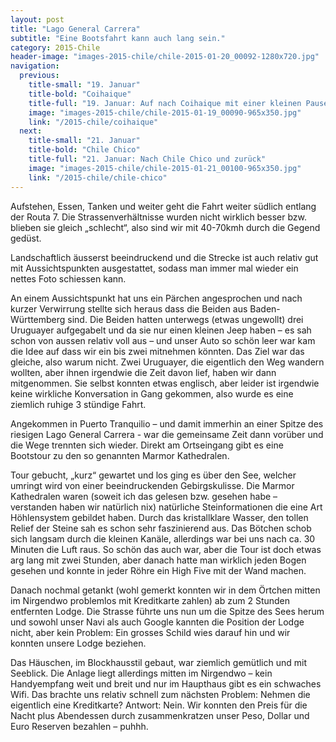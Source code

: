 ```yaml
---
layout: post
title: "Lago General Carrera"
subtitle: "Eine Bootsfahrt kann auch lang sein."
category: 2015-Chile
header-image: "images-2015-chile/chile-2015-01-20_00092-1280x720.jpg"
navigation:
  previous:
    title-small: "19. Januar"
    title-bold: "Coihaique"
    title-full: "19. Januar: Auf nach Coihaique mit einer kleinen Pause"
    image: "images-2015-chile/chile-2015-01-19_00090-965x350.jpg"
    link: "/2015-chile/coihaique"
  next:
    title-small: "21. Januar"
    title-bold: "Chile Chico"
    title-full: "21. Januar: Nach Chile Chico und zurück"
    image: "images-2015-chile/chile-2015-01-21_00100-965x350.jpg"
    link: "/2015-chile/chile-chico"
---
```

Aufstehen, Essen, Tanken und weiter geht die Fahrt weiter südlich entlang der Routa 7. Die Strassenverhältnisse wurden nicht wirklich besser bzw. blieben sie gleich „schlecht“, also sind wir mit 40-70kmh durch die Gegend gedüst. 

Landschaftlich äusserst beeindruckend und die Strecke ist auch relativ gut mit Aussichtspunkten ausgestattet, sodass man immer mal wieder ein nettes Foto schiessen kann. 

An einem Aussichtspunkt hat uns ein Pärchen angesprochen und nach kurzer Verwirrung stellte sich heraus dass die Beiden aus Baden-Württemberg sind. Die Beiden hatten unterwegs (etwas ungewollt) drei Uruguayer aufgegabelt und da sie nur einen kleinen Jeep haben – es sah schon von aussen relativ voll aus – und unser Auto so schön leer war kam die Idee auf dass wir ein bis zwei mitnehmen könnten. Das Ziel war das gleiche, also warum nicht. 
Zwei Uruguayer, die eigentlich den Weg wandern wollten, aber ihnen irgendwie die Zeit davon lief, haben wir dann mitgenommen. Sie selbst konnten etwas englisch, aber leider ist irgendwie keine wirkliche Konversation in Gang gekommen, also wurde es eine ziemlich ruhige 3 stündige Fahrt. 

Angekommen in Puerto Tranquilio – und damit immerhin an einer Spitze des riesigen Lago General Carrera - war die gemeinsame Zeit dann vorüber und die Wege trennten sich wieder. Direkt am Ortseingang gibt es eine Bootstour zu den so genannten Marmor Kathedralen.

Tour gebucht, „kurz“ gewartet und los ging es über den See, welcher umringt wird von einer beeindruckenden Gebirgskulisse. Die Marmor Kathedralen waren (soweit ich das gelesen bzw. gesehen habe – verstanden haben wir natürlich nix) natürliche Steinformationen die eine Art Höhlensystem gebildet haben. Durch das kristallklare Wasser, den tollen Relief der Steine sah es schon sehr faszinierend aus. Das Bötchen schob sich langsam durch die kleinen Kanäle, allerdings war bei uns nach ca. 30 Minuten die Luft raus. So schön das auch war, aber die Tour ist doch etwas arg lang mit zwei Stunden, aber danach hatte man wirklich jeden Bogen gesehen und konnte in jeder Röhre ein High Five mit der Wand machen. 

Danach nochmal getankt (wohl gemerkt konnten wir in dem Örtchen mitten im Nirgendwo problemlos mit Kreditkarte zahlen) ab zum 2 Stunden entfernten Lodge. Die Strasse führte uns nun um die Spitze des Sees herum und sowohl unser Navi als auch Google kannten die Position der Lodge nicht, aber kein Problem: Ein grosses Schild wies darauf hin und wir konnten unsere Lodge beziehen.

Das Häuschen, im Blockhausstil gebaut, war ziemlich gemütlich und mit Seeblick. Die Anlage liegt allerdings mitten im Nirgendwo – kein Handyempfang weit und breit und nur im Haupthaus gibt es ein schwaches Wifi. Das brachte uns relativ schnell zum nächsten Problem: Nehmen die eigentlich eine Kreditkarte? Antwort: Nein. 
Wir konnten den Preis für die Nacht plus Abendessen durch zusammenkratzen unser Peso, Dollar und Euro Reserven bezahlen – puhhh. 
